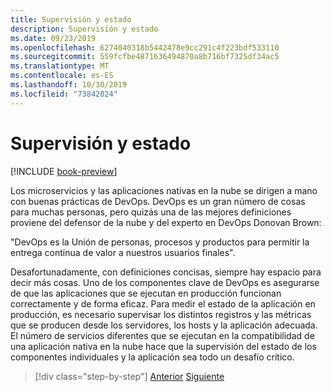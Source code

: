 ```yaml
---
title: Supervisión y estado
description: Supervisión y estado
ms.date: 09/23/2019
ms.openlocfilehash: 6274040318b5442478e9cc291c4f223bdf533110
ms.sourcegitcommit: 559fcfbe4871636494870a8b716bf7325df34ac5
ms.translationtype: MT
ms.contentlocale: es-ES
ms.lasthandoff: 10/30/2019
ms.locfileid: "73842024"
---
```

# <a name="monitoring-and-health"></a>Supervisión y estado

[!INCLUDE [book-preview](../../../includes/book-preview.md)]

Los microservicios y las aplicaciones nativas en la nube se dirigen a mano con buenas prácticas de DevOps. DevOps es un gran número de cosas para muchas personas, pero quizás una de las mejores definiciones proviene del defensor de la nube y del experto en DevOps Donovan Brown:

"DevOps es la Unión de personas, procesos y productos para permitir la entrega continua de valor a nuestros usuarios finales".

Desafortunadamente, con definiciones concisas, siempre hay espacio para decir más cosas. Uno de los componentes clave de DevOps es asegurarse de que las aplicaciones que se ejecutan en producción funcionan correctamente y de forma eficaz. Para medir el estado de la aplicación en producción, es necesario supervisar los distintos registros y las métricas que se producen desde los servidores, los hosts y la aplicación adecuada. El número de servicios diferentes que se ejecutan en la compatibilidad de una aplicación nativa en la nube hace que la supervisión del estado de los componentes individuales y la aplicación sea todo un desafío crítico.

>[!div class="step-by-step"]
>[Anterior](resilient-communications.md)
>[Siguiente](observability-patterns.md)
